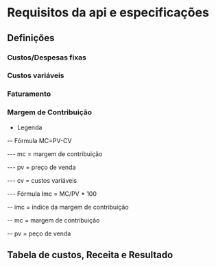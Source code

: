 # Requisitos da api e especificações

## Definições

### Custos/Despesas fixas

### Custos variáveis

### Faturamento

### Margem de Contribuição

- Legenda
  
-- Fórmula MC=PV-CV

--- mc = margem de contribuição

--- pv = preço de venda

--- cv = custos variáveis

--- Fórmula Imc = MC/PV * 100

-- imc = índice da margem de contribuição

-- mc = margem de contribuição

-- pv = peço de venda

## Tabela de custos, Receita e Resultado


